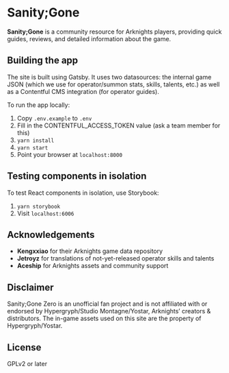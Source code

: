 # Sanity;Gone

**Sanity;Gone** is a community resource for Arknights players, providing quick guides, reviews, and detailed information about the game.

## Building the app
The site is built using Gatsby. It uses two datasources: the internal game JSON (which we use for operator/summon stats, skills, talents, etc.) as well as a Contentful CMS integration (for operator guides).

To run the app locally:

1. Copy `.env.example` to `.env`
2. Fill in the CONTENTFUL_ACCESS_TOKEN value (ask a team member for this)
3. `yarn install`
4. `yarn start`
5. Point your browser at `localhost:8000`

## Testing components in isolation
To test React components in isolation, use Storybook:
1. `yarn storybook`
2. Visit `localhost:6006`

## Acknowledgements
- **Kengxxiao** for their Arknights game data repository
- **Jetroyz** for translations of not-yet-released operator skills and talents
- **Aceship** for Arknights assets and community support

## Disclaimer
Sanity;Gone Zero is an unofficial fan project and is not affiliated with or endorsed by Hypergryph/Studio Montagne/Yostar, Arknights’ creators & distributors. The in-game assets used on this site are the property of Hypergryph/Yostar.

## License
GPLv2 or later

